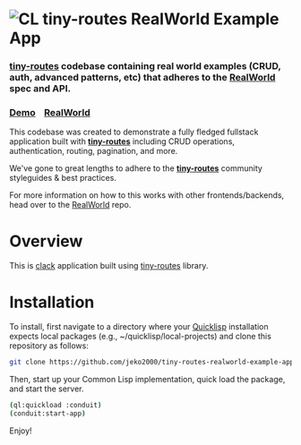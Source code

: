 # ![CL tiny-routes RealWorld Example App](logo.png)

### [tiny-routes](https://github.com/jeko2000/tiny-routes) codebase containing real world examples (CRUD, auth, advanced patterns, etc) that adheres to the [RealWorld](https://github.com/gothinkster/realworld) spec and API.

### [Demo](https://demo.realworld.io/)&nbsp;&nbsp;&nbsp;&nbsp;[RealWorld](https://github.com/gothinkster/realworld)

This codebase was created to demonstrate a fully fledged fullstack application built with **[tiny-routes](https://github.com/jeko2000/tiny-routes)** including CRUD operations, authentication, routing, pagination, and more.

We've gone to great lengths to adhere to the **[tiny-routes](https://github.com/jeko2000/tiny-routes)** community styleguides & best practices.

For more information on how to this works with other frontends/backends, head over to the [RealWorld](https://github.com/gothinkster/realworld) repo.

# Overview

This is [clack](https://github.com/fukamachi/clack) application built using [tiny-routes](https://github.com/jeko2000/tiny-routes) library.

# Installation
To install, first navigate to a directory where your [Quicklisp](https://www.quicklisp.org/beta/) installation expects local packages (e.g., ~/quicklisp/local-projects) and clone this repository as follows:

```bash
git clone https://github.com/jeko2000/tiny-routes-realworld-example-app
```
Then, start up your Common Lisp implementation, quick load the package, and start the server.
```bash
(ql:quickload :conduit)
(conduit:start-app)
```
Enjoy!
